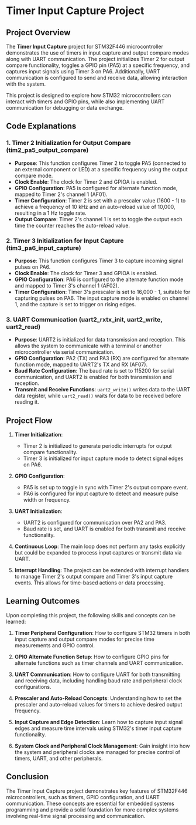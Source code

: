 # Timer Input Capture Project

## Project Overview

The **Timer Input Capture** project for STM32F446 microcontroller demonstrates the use of timers in input capture and output compare modes along with UART communication. The project initializes Timer 2 for output compare functionality, toggles a GPIO pin (PA5) at a specific frequency, and captures input signals using Timer 3 on PA6. Additionally, UART communication is configured to send and receive data, allowing interaction with the system.

This project is designed to explore how STM32 microcontrollers can interact with timers and GPIO pins, while also implementing UART communication for debugging or data exchange.

## Code Explanations

### 1. **Timer 2 Initialization for Output Compare (tim2_pa5_output_compare)**

- **Purpose**: This function configures Timer 2 to toggle PA5 (connected to an external component or LED) at a specific frequency using the output compare mode.
- **Clock Enable**: The clock for Timer 2 and GPIOA is enabled.
- **GPIO Configuration**: PA5 is configured for alternate function mode, mapped to Timer 2's channel 1 (AF01).
- **Timer Configuration**: Timer 2 is set with a prescaler value (1600 - 1) to achieve a frequency of 10 kHz and an auto-reload value of 10,000, resulting in a 1 Hz toggle rate.
- **Output Compare**: Timer 2's channel 1 is set to toggle the output each time the counter reaches the auto-reload value.

### 2. **Timer 3 Initialization for Input Capture (tim3_pa6_input_capture)**

- **Purpose**: This function configures Timer 3 to capture incoming signal pulses on PA6.
- **Clock Enable**: The clock for Timer 3 and GPIOA is enabled.
- **GPIO Configuration**: PA6 is configured to the alternate function mode and mapped to Timer 3's channel 1 (AF02).
- **Timer Configuration**: Timer 3's prescaler is set to 16,000 - 1, suitable for capturing pulses on PA6. The input capture mode is enabled on channel 1, and the capture is set to trigger on rising edges.

### 3. **UART Communication (uart2_rxtx_init, uart2_write, uart2_read)**

- **Purpose**: UART2 is initialized for data transmission and reception. This allows the system to communicate with a terminal or another microcontroller via serial communication.
- **GPIO Configuration**: PA2 (TX) and PA3 (RX) are configured for alternate function mode, mapped to UART2's TX and RX (AF07).
- **Baud Rate Configuration**: The baud rate is set to 115200 for serial communication, and UART2 is enabled for both transmission and reception.
- **Transmit and Receive Functions**: `uart2_write()` writes data to the UART data register, while `uart2_read()` waits for data to be received before reading it.

## Project Flow

1. **Timer Initialization**: 
   - Timer 2 is initialized to generate periodic interrupts for output compare functionality.
   - Timer 3 is initialized for input capture mode to detect signal edges on PA6.
   
2. **GPIO Configuration**: 
   - PA5 is set up to toggle in sync with Timer 2's output compare event.
   - PA6 is configured for input capture to detect and measure pulse width or frequency.
   
3. **UART Initialization**:
   - UART2 is configured for communication over PA2 and PA3.
   - Baud rate is set, and UART is enabled for both transmit and receive functionality.
   
4. **Continuous Loop**: The main loop does not perform any tasks explicitly but could be expanded to process input captures or transmit data via UART.

5. **Interrupt Handling**: The project can be extended with interrupt handlers to manage Timer 2's output compare and Timer 3's input capture events. This allows for time-based actions or data processing.

## Learning Outcomes

Upon completing this project, the following skills and concepts can be learned:

1. **Timer Peripheral Configuration**: How to configure STM32 timers in both input capture and output compare modes for precise time measurements and GPIO control.
   
2. **GPIO Alternate Function Setup**: How to configure GPIO pins for alternate functions such as timer channels and UART communication.

3. **UART Communication**: How to configure UART for both transmitting and receiving data, including handling baud rate and peripheral clock configurations.

4. **Prescaler and Auto-Reload Concepts**: Understanding how to set the prescaler and auto-reload values for timers to achieve desired output frequency.

5. **Input Capture and Edge Detection**: Learn how to capture input signal edges and measure time intervals using STM32's timer input capture functionality.

6. **System Clock and Peripheral Clock Management**: Gain insight into how the system and peripheral clocks are managed for precise control of timers, UART, and other peripherals.

## Conclusion

The Timer Input Capture project demonstrates key features of STM32F446 microcontrollers, such as timers, GPIO configuration, and UART communication. These concepts are essential for embedded systems programming and provide a solid foundation for more complex systems involving real-time signal processing and communication.

